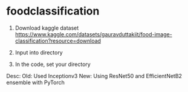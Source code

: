 # foodclassification

1. Download kaggle dataset
https://www.kaggle.com/datasets/gauravduttakiit/food-image-classification?resource=download

2. Input into directory
3. In the code, set your directory

Desc:
Old: Used Inceptionv3
New: Using ResNet50 and EfficientNetB2 ensemble with PyTorch

